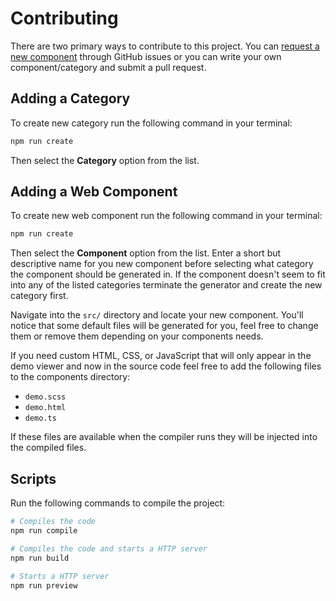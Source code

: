 # Contributing

There are two primary ways to contribute to this project. You can [request a new component](https://github.com/pageworks/web-components-library/issues/new) through GitHub issues or you can write your own component/category and submit a pull request.

## Adding a Category

To create new category run the following command in your terminal:

```sh
npm run create
```

Then select the **Category** option from the list.

## Adding a Web Component

To create new web component run the following command in your terminal:

```sh
npm run create
```

Then select the **Component** option from the list. Enter a short but descriptive name for you new component before selecting what category the component should be generated in. If the component doesn't seem to fit into any of the listed categories terminate the generator and create the new category first.

Navigate into the `src/` directory and locate your new component. You'll notice that some default files will be generated for you, feel free to change them or remove them depending on your components needs.

If you need custom HTML, CSS, or JavaScript that will only appear in the demo viewer and now in the source code feel free to add the following files to the components directory:

- `demo.scss`
- `demo.html`
- `demo.ts`

If these files are available when the compiler runs they will be injected into the compiled files.

## Scripts

Run the following commands to compile the project:

```sh
# Compiles the code
npm run compile

# Compiles the code and starts a HTTP server
npm run build

# Starts a HTTP server
npm run preview
```
